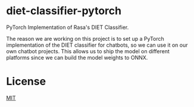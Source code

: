 # diet-classifier-pytorch
PyTorch Implementation of Rasa's DIET Classifier.

The reason we are working on this project is to set up a PyTorch implementation of the DIET classifier for chatbots, so we can use it on our own chatbot projects. This allows us to ship the model on different platforms since we can build the model weights to ONNX.

# License

[MIT](./LICENSE)